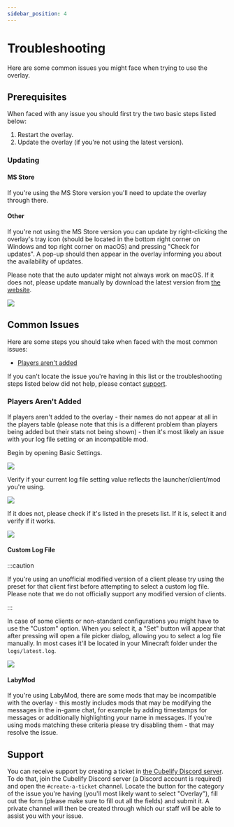 ```yaml
---
sidebar_position: 4
---
```


# Troubleshooting

Here are some common issues you might face when trying to use the overlay.

## Prerequisites

When faced with any issue you should first try the two basic steps listed below:

1. Restart the overlay.
2. Update the overlay (if you're not using the latest version).

### Updating

#### MS Store

If you're using the MS Store version you'll need to update the overlay through there.

#### Other

If you're not using the MS Store version you can update by right-clicking the overlay's tray icon (should be located
in the bottom right corner on Windows and top right corner on macOS) and pressing "Check for updates". A pop-up
should then appear in the overlay informing you about the availability of updates.

Please note that the auto updater might not always work on macOS. If it does not, please update manually by download
the latest version from [the website](https://cubelify.com/overlay/download/macos).

![](/img/docs/overlay/troubleshooting/tray-check-for-updates.png)

## Common Issues

Here are some steps you should take when faced with the most common issues:

- [Players aren't added](#players-arent-added)

If you can't locate the issue you're having in this list or the troubleshooting steps listed below did not help, please
contact [support](#support).

### Players Aren't Added

If players aren't added to the overlay - their names do not appear at all in the players table (please note that
this is a different problem than players being added but their stats not being shown) - then it's most likely an
issue with your log file setting or an incompatible mod.

Begin by opening Basic Settings.

![](/img/docs/overlay/troubleshooting/open-settings-basic.png)

Verify if your current log file setting value reflects the launcher/client/mod you're using.

![](/img/docs/overlay/troubleshooting/basic-settings.png)

If it does not, please check if it's listed in the presets list. If it is, select it and verify if it works.

![](/img/docs/overlay/troubleshooting/log-file-setting.png)

#### Custom Log File

:::caution

If you're using an unofficial modified version of a client please try using the preset for that client first before
attempting to select a custom log file. Please note that we do not officially support any modified version of clients.

:::

In case of some clients or non-standard configurations you might have to use the "Custom" option. When you select it,
a "Set" button will appear that after pressing will open a file picker dialog, allowing you to select a log file
manually. In most cases it'll be located in your Minecraft folder under the `logs/latest.log`.

![](/img/docs/overlay/troubleshooting/log-file-custom.png)

#### LabyMod

If you're using LabyMod, there are some mods that may be incompatible with the overlay - this mostly includes mods
that may be modifying the messages in the in-game chat, for example by adding timestamps for messages or
additionally highlighting your name in messages. If you're using mods matching these criteria please try disabling
them - that may resolve the issue.

## Support

You can receive support by creating a ticket in [the Cubelify Discord server](https://discord.gg/cubelify). To do
that, join the Cubelify Discord server (a Discord account is required) and open the `#create-a-ticket` channel.
Locate the button for the category of the issue you're having (you'll most likely want to select "Overlay"), fill
out the form (please make sure to fill out all the fields) and submit it. A private channel will then be created
through which our staff will be able to assist you with your issue.
